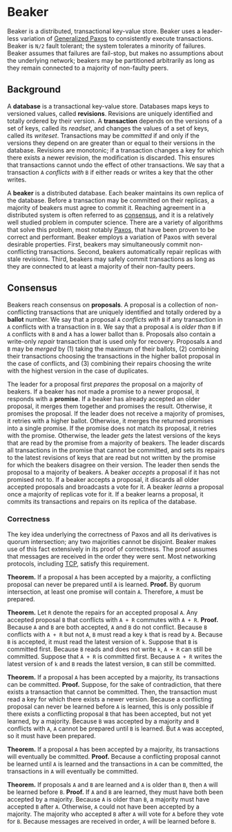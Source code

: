 # Beaker
Beaker is a distributed, transactional key-value store. Beaker uses a leader-less variation of
[Generalized Paxos][1] to consistently execute transactions. Beaker is ```N/2``` fault tolerant; the 
system tolerates a minority of failures. Beaker assumes that failures are fail-stop, but makes no
assumptions about the underlying network; beakers may be partitioned arbitrarily as long as they
remain connected to a majority of non-faulty peers.

## Background
A __database__ is a transactional key-value store. Databases maps keys to versioned values, called
__revisions__. Revisions are uniquely identified and totally ordered by their version. A 
__transaction__ depends on the versions of a set of keys, called its *readset*, and changes the
values of a set of keys, called its *writeset*. Transactions may be *committed* if and only if the
versions they depend on are greater than or equal to their versions in the database. Revisions 
are monotonic; if a transaction changes a key for which there exists a newer revision, the 
modification is discarded. This ensures that transactions cannot undo the effect of other 
transactions. We say that a transaction ```A``` *conflicts with* ```B``` if either reads or writes a 
key that the other writes. 

A __beaker__ is a distributed database. Each beaker maintains its own replica of the database.
Before a transaction may be committed on their replicas, a majority of beakers must agree to commit
it. Reaching agreement in a distributed system is often referred to as [consensus][2], and 
it is a relatively well studied problem in computer science. There are a variety of algorithms that 
solve this problem, most notably [Paxos][3], that have been proven to be correct and performant. 
Beaker employs a variation of Paxos with several desirable properties. First, beakers may 
simultaneously commit non-conflicting transactions. Second, beakers automatically repair replicas 
with stale revisions. Third, beakers may safely commit transactions as long as they are connected to 
at least a majority of their non-faulty peers.

## Consensus
Beakers reach consensus on __proposals__. A proposal is a collection of non-conflicting transactions
that are uniquely identified and totally ordered by a __ballot__ number. We say that a proposal 
```A``` *conflicts with* ```B``` if any transaction in ```A``` conflicts with a transaction in 
```B```. We say that a proposal ```A``` is *older than* ```B``` if ```A``` conflicts with ```B``` 
and ```A``` has a lower ballot than ```B```. Proposals also contain a write-only *repair* 
transaction that is used only for recovery. Proposals ```A``` and ```B``` may be *merged* by (1) 
taking the maximum of their ballots, (2) combining their transactions choosing the transactions in 
the higher ballot proposal in the case of conflicts, and (3) combining their repairs choosing 
the write with the highest version in the case of duplicates. 

The leader for a proposal first *prepares* the proposal on a majority of beakers. If a beaker has 
not made a promise to a newer proposal, it responds with a __promise__. If a beaker has 
already accepted an older proposal, it merges them together and promises the result. Otherwise, it 
promises the proposal. If the leader does not receive a majority of promises, it retries with a 
higher ballot. Otherwise, it merges the returned promises into a single promise. If the promise does 
not match its proposal, it retries with the promise. Otherwise, the leader *gets* the latest 
versions of the keys that are read by the promise from a majority of beakers. The leader discards 
all transactions in the promise that cannot be committed, and sets its repairs to the latest 
revisions of keys that are read but not written by the promise for which the beakers disagree on 
their version. The leader then sends the proposal to a majority of beakers. A beaker *accepts* a 
proposal if it has not promised not to. If a beaker accepts a proposal, it discards all older 
accepted proposals and broadcasts a vote for it. A beaker *learns* a proposal once a majority of 
replicas vote for it. If a beaker learns a proposal, it commits its transactions and repairs on its 
replica of the database.

### Correctness
The key idea underlying the correctness of Paxos and all its derivatives is quorum intersection; any 
two majorities cannot be disjoint. Beaker makes use of this fact extensively in its proof of 
correctness. The proof assumes that messages are received in the order they were sent. Most 
networking protocols, including [TCP][4], satisfy this requirement.

__Theorem.__ If a proposal ```A``` has been accepted by a majority, a conflicting proposal can never 
be prepared until ```A``` is learned. __Proof.__ By quorum intersection, at least one promise will
contain ```A```. Therefore, ```A``` must be prepared.

__Theorem.__ Let ```R``` denote the repairs for an accepted proposal ```A```. Any accepted proposal 
```B``` that conflicts with ```A + R``` commutes with ```A + R```. __Proof.__ Because ```A``` and 
```B``` are both accepted, ```A``` and ```B``` do not conflict. Because ```B``` conflicts with 
```A + R``` but not ```A```, ```B``` must read a key ```k``` that is read by ```A```. Because 
```B``` is accepted, it must read the latest version of ```k```. Suppose that ```B``` is 
committed first. Because ```B``` reads and does not write ```k```, ```A + R``` can still be 
committed. Suppose that ```A + R``` is committed first. Because ```A + R``` writes the latest 
version of ```k``` and ```B``` reads the latest version, ```B``` can still be committed.

__Theorem.__ If a proposal ```A``` has been accepted by a majority, its transactions can be
committed. __Proof.__ Suppose, for the sake of contradiction, that there exists a transaction that 
cannot be committed. Then, the transaction must read a key for which there exists a newer version. 
Because a conflicting proposal can never be learned before ```A``` is learned, this is only possible 
if there exists a conflicting proposal ```B``` that has been accepted, but not yet learned, by a 
majority. Because ```B``` was accepted by a majority and ```B``` conflicts with ```A```, ```A``` 
cannot be prepared until ```B``` is learned. But ```A``` was accepted, so it must have been 
prepared.

__Theorem.__ If a proposal ```A``` has been accepted by a majority, its transactions will eventually
be committed. __Proof.__ Because a conflicting proposal cannot be learned until ```A``` is learned
and the transactions in ```A``` can be committed, the transactions in ```A``` will eventually be 
committed.

__Theorem.__ If proposals ```A``` and ```B``` are learned and ```A``` is older than ```B```, then 
```A``` will be learned before ```B```. __Proof.__ If ```A``` and ```B``` are learned, they must 
have both been accepted by a majority. Because ```A``` is older than ```B```, a majority must have 
accepted ```B``` after ```A```. Otherwise, ```A``` could not have been accepted by a majority. The 
majority who accepted ```B``` after ```A``` will vote for ```A``` before they vote for ```B```. 
Because messages are received in order, ```A``` will be learned before ```B```.

[1]: https://www.microsoft.com/en-us/research/wp-content/uploads/2016/02/tr-2005-33.pdf
[2]: https://en.wikipedia.org/wiki/Consensus_(computer_science)
[3]: https://en.wikipedia.org/wiki/Paxos_(computer_science)
[4]: https://en.wikipedia.org/wiki/Transmission_Control_Protocol